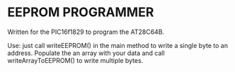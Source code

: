 # EEPROM PROGRAMMER
Written for the PIC16f1829 to program the AT28C64B.


Use: just call writeEEPROM() in the main method to write a single byte to an address. Populate the an array with your data and call writeArrayToEEPROM() to write multiple bytes.
